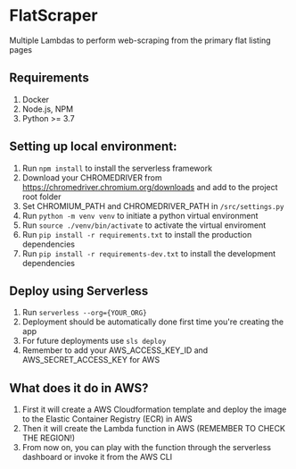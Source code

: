 # FlatScraper
Multiple Lambdas to perform web-scraping from the primary flat listing pages

## Requirements

1. Docker
1. Node.js, NPM
1. Python >= 3.7

## Setting up local environment:
1. Run `npm install` to install the serverless framework
1. Download your CHROMEDRIVER from https://chromedriver.chromium.org/downloads and add to the project root folder
1. Set CHROMIUM_PATH and CHROMEDRIVER_PATH in `/src/settings.py`
1. Run `python -m venv venv` to initiate a python virtual environment
1. Run `source ./venv/bin/activate` to activate the virtual enviroment
1. Run `pip install -r requirements.txt` to install the production dependencies
1. Run `pip install -r requirements-dev.txt` to install the development dependencies

## Deploy using Serverless
1. Run `serverless --org={YOUR_ORG}`
1. Deployment should be automatically done first time you're creating the app
1. For future deployments use `sls deploy`
1. Remember to add your AWS_ACCESS_KEY_ID and AWS_SECRET_ACCESS_KEY for AWS

## What does it do in AWS?
1. First it will create a AWS Cloudformation template and deploy the image to the Elastic Container Registry (ECR) in AWS
1. Then it will create the Lambda function in AWS (REMEMBER TO CHECK THE REGION!)
1. From now on, you can play with the function through the serverless dashboard or invoke it from the AWS CLI